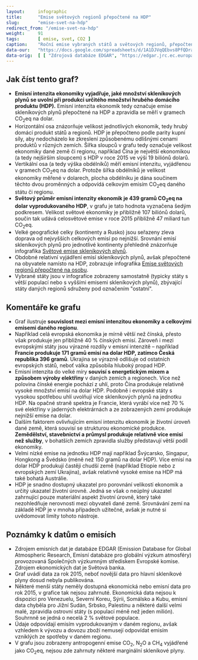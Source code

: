 ```yaml
---
layout:     infographic
title:      "Emise světových regionů přepočtené na HDP"
slug:       "emise-svet-na-hdp"
redirect_from: "/emise-svet-na-hdp"
weight:     91
tags:       [ emise, svet, CO2 ]
caption:    "Roční emise vybraných států a světových regionů, přepočteno v poměru k HDP a srovnáno s celkovou velikostí ekonomiky."
data-our:   "https://docs.google.com/spreadsheets/d/1A1DJVqQEbvs8PfQDrav1i56cfFUIzSL5CAg2jqmXALQ"
data-orig:  [ [ "Zdrojová databáze EDGAR", "https://edgar.jrc.ec.europa.eu/overview.php?v=50_GHG" ] ]
---
```


## Jak číst tento graf?

* **<glossary id="emisniintenzitaekonomiky">Emisní intenzita ekonomiky</glossary> vyjadřuje, jaké množství <glossary id="antropogennisklenikoveplyny">skleníkových plynů</glossary> se uvolní při produkci určitého množství hrubého domácího produktu (HDP).** Emisní intenzita ekonomik tedy označuje emise skleníkových plynů přepočtené na HDP a zpravidla se měří v gramech <glossary id="co2eq">CO<sub>2</sub>eq</glossary> na dolar.
* Horizontální osa znázorňuje velikost jednotlivých ekonomik, tedy hrubý domácí produkt států a regionů. HDP je přepočteno podle parity kupní síly, aby nedocházelo ke zkreslení způsobenému odlišnými cenami produktů v různých zemích. Šířka sloupců v grafu tedy označuje velikost ekonomiky dané země či regionu, například Čína je největší ekonomikou (a tedy nejširším sloupcem) s HDP v roce 2015 ve výši 19 biliónů dolarů.
* Vertikální osa (a tedy výška obdélníků) měří emisní intenzitu, vyjádřenou v gramech CO<sub>2</sub>eq na dolar. Protože šířka obdélníků je velikost ekonomiky měřené v dolarech, plocha obdélníku je dána součinem těchto dvou proměnných a odpovídá celkovým emisím CO<sub>2</sub>eq daného státu či regionu.
* **Světový průměr emisní intenzity ekonomik je 439 gramů CO<sub>2</sub>eq na dolar vyprodukovaného HDP**, v grafu je tato hodnota vyznačena šedým podkresem. Velikost světové ekonomiky je přibližně 107 biliónů dolarů, součin tak udává celosvětové emise v roce 2015 přibližně 47 miliard tun CO<sub>2</sub>eq.
* Velké geografické celky (kontinenty a Rusko) jsou seřazeny zleva doprava od nejvyšších celkových emisí po nejnižší. Srovnání emisí skleníkových plynů pro jednotlivé kontinenty přehledně znázorňuje infografika [Světové emise skleníkových plynů](/infografiky/emise-svet).
* Obdobné relativní vyjádření emisí skleníkových plynů, avšak přepočtené na obyvatele namísto na HDP, zobrazuje infografika [Emise světových regionů přepočtené na osobu](/infografiky/emise-svet-na-osobu).
* Vybrané státy jsou v infografice zobrazeny samostatně (typicky státy s větší populací nebo s vyššími emisemi skleníkových plynů), zbývající státy daných regionů sdruženy pod označením &quot;ostatní&quot;.

## Komentáře ke grafu

* Graf ilustruje **souvislost mezi emisní intenzitou ekonomiky a celkovými emisemi daného regionu**.
* Například celá evropská ekonomika je mírně větší než čínská, přesto však produkuje jen přibližně 40 % čínských emisí. Zároveň i mezi evropskými státy jsou výrazné rozdíly v emisní intenzitě – například **Francie produkuje 171 gramů emisí na dolar HDP, zatímco Česká republika 396 gramů**. Ukrajina se výrazně odlišuje od ostatních evropských států, neboť válka způsobila hluboký propad HDP.
* Emisní intenzita do velké míry **souvisí s energetickým mixem a způsobem výroby elektřiny** v daných zemích a regionech. Více než polovina čínské energie pochází z uhlí, proto Čína produkuje relativně vysoké množství emisí na dolar HDP. Podobně i evropské státy s vysokou spotřebou uhlí uvolňují více skleníkových plynů na jednotku HDP. Na opačné straně spektra je Francie, která vyrábí více než 70 % své elektřiny v jaderných elektrárnách a ze zobrazených zemí produkuje nejnižší emise na dolar.
* Dalším faktorem ovlivňujícím emisní intenzitu ekonomik je životní úroveň dané země, která souvisí se strukturou ekonomické produkce. **Zemědělství, stavebnictví a průmysl produkuje relativně více emisí než služby**, v bohatších zemích zpravidla služby představují větší podíl ekonomiky.
* Velmi nízké emise na jednotku HDP mají například Švýcarsko, Singapur, Hongkong a Švédsko (méně než 150 gramů na dolar HDP). Více emisí na dolar HDP produkují častěji chudší země (například Etiopie nebo z evropských zemí Ukrajina), avšak relativně vysoké emise na HDP má také bohatá Austrálie.
* HDP je snadno dostupný ukazatel pro porovnání velikostí ekonomik a určitý ukazatel životní úrovně. Jedná se však o neúplný ukazatel zahrnující pouze materiální aspekt životní úrovně, který také nezohledňuje nerovnosti mezi obyvateli dané země. Srovnávání zemí na základě HDP je v mnoha případech užitečné, avšak je nutné si uvědomovat limity tohoto nástroje. 

## Poznámky k datům o emisích

* Zdrojem emisních dat je databáze EDGAR (Emission Database for Global Atmospheric Research, Emisní databáze pro globální výzkum atmosféry) provozovaná Společných výzkumným střediskem Evropské komise. Zdrojem ekonomických dat je Světová banka.
* Graf uvádí data za rok 2015, neboť novější data pro hlavní skleníkové plyny dosud nebyla publikována.
* Některé menší státy neměly dostupná ekonomická nebo emisní data pro rok 2015, v grafice tak nejsou zahrnuté. Ekonomická data nejsou k dispozici pro Venezuelu, Severní Koreu, Sýrii, Somálsko a Kubu, emisní data chyběla pro Jižní Sudán, Srbsko, Palestinu a některé další velmi malé, zpravidla ostrovní státy (s populací méně než jeden milión). Souhrnně se jedná o necelá 2 % světové populace.
* Údaje odpovídají emisím vyprodukovaným v daném regionu, avšak vzhledem k vývozu a dovozu zboží nemusejí odpovídat emisím vzniklých ze spotřeby v daném regionu.
* V grafu jsou zobrazeny <glossary id="antropogennisklenikoveplyny">antropogenní emise</glossary> CO<sub>2</sub>, N<sub>2</sub>O a CH<sub>4</sub> vyjádřené jako <glossary id="co2eq">CO<sub>2</sub>eq</glossary>, nejsou zde zahrnuty některé marginální skleníkové plyny.
